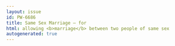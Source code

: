 ```yaml
---
layout: issue
id: PW-6686
title: Same Sex Marriage — for
html: allowing <b>marriage</b> between two people of same sex
autogenerated: true
---
```

